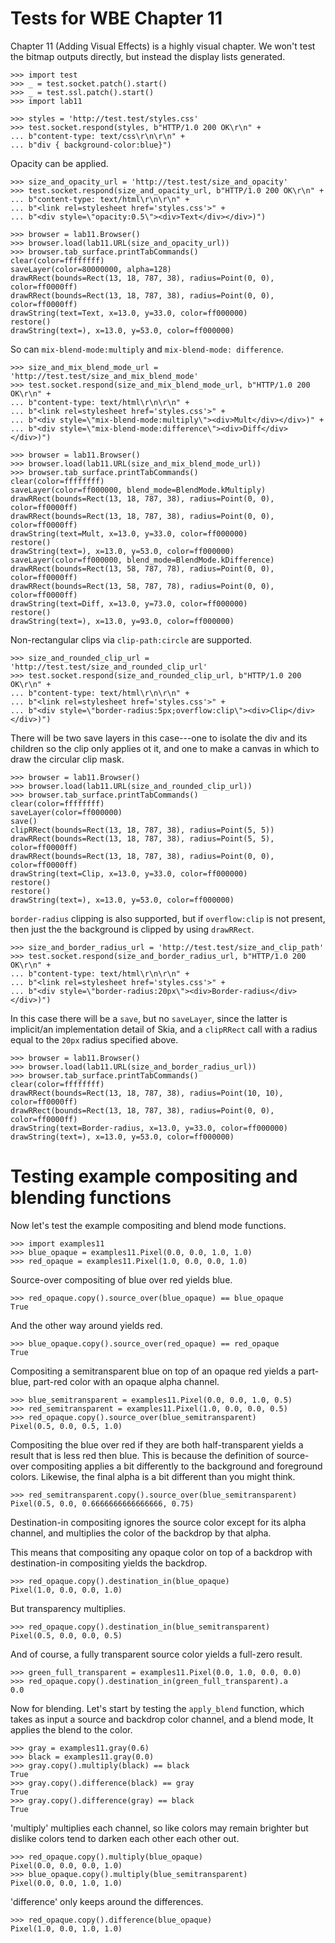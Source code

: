 Tests for WBE Chapter 11
========================

Chapter 11 (Adding Visual Effects) is a highly visual chapter. We won't
test the bitmap outputs directly, but instead the display lists generated.

    >>> import test
    >>> _ = test.socket.patch().start()
    >>> _ = test.ssl.patch().start()
    >>> import lab11

    >>> styles = 'http://test.test/styles.css'
    >>> test.socket.respond(styles, b"HTTP/1.0 200 OK\r\n" +
    ... b"content-type: text/css\r\n\r\n" +
    ... b"div { background-color:blue}")

Opacity can be applied.

    >>> size_and_opacity_url = 'http://test.test/size_and_opacity'
    >>> test.socket.respond(size_and_opacity_url, b"HTTP/1.0 200 OK\r\n" +
    ... b"content-type: text/html\r\n\r\n" +
    ... b"<link rel=stylesheet href='styles.css'>" +
    ... b"<div style=\"opacity:0.5\"><div>Text</div></div>)")

    >>> browser = lab11.Browser()
    >>> browser.load(lab11.URL(size_and_opacity_url))
    >>> browser.tab_surface.printTabCommands()
    clear(color=ffffffff)
    saveLayer(color=80000000, alpha=128)
    drawRRect(bounds=Rect(13, 18, 787, 38), radius=Point(0, 0), color=ff0000ff)
    drawRRect(bounds=Rect(13, 18, 787, 38), radius=Point(0, 0), color=ff0000ff)
    drawString(text=Text, x=13.0, y=33.0, color=ff000000)
    restore()
    drawString(text=), x=13.0, y=53.0, color=ff000000)

So can `mix-blend-mode:multiply` and `mix-blend-mode: difference`.

    >>> size_and_mix_blend_mode_url = 'http://test.test/size_and_mix_blend_mode'
    >>> test.socket.respond(size_and_mix_blend_mode_url, b"HTTP/1.0 200 OK\r\n" +
    ... b"content-type: text/html\r\n\r\n" +
    ... b"<link rel=stylesheet href='styles.css'>" +
    ... b"<div style=\"mix-blend-mode:multiply\"><div>Mult</div></div>)" +
    ... b"<div style=\"mix-blend-mode:difference\"><div>Diff</div></div>)")

    >>> browser = lab11.Browser()
    >>> browser.load(lab11.URL(size_and_mix_blend_mode_url))
    >>> browser.tab_surface.printTabCommands()
    clear(color=ffffffff)
    saveLayer(color=ff000000, blend_mode=BlendMode.kMultiply)
    drawRRect(bounds=Rect(13, 18, 787, 38), radius=Point(0, 0), color=ff0000ff)
    drawRRect(bounds=Rect(13, 18, 787, 38), radius=Point(0, 0), color=ff0000ff)
    drawString(text=Mult, x=13.0, y=33.0, color=ff000000)
    restore()
    drawString(text=), x=13.0, y=53.0, color=ff000000)
    saveLayer(color=ff000000, blend_mode=BlendMode.kDifference)
    drawRRect(bounds=Rect(13, 58, 787, 78), radius=Point(0, 0), color=ff0000ff)
    drawRRect(bounds=Rect(13, 58, 787, 78), radius=Point(0, 0), color=ff0000ff)
    drawString(text=Diff, x=13.0, y=73.0, color=ff000000)
    restore()
    drawString(text=), x=13.0, y=93.0, color=ff000000)

Non-rectangular clips via `clip-path:circle` are supported.

    >>> size_and_rounded_clip_url = 'http://test.test/size_and_rounded_clip_url'
    >>> test.socket.respond(size_and_rounded_clip_url, b"HTTP/1.0 200 OK\r\n" +
    ... b"content-type: text/html\r\n\r\n" +
    ... b"<link rel=stylesheet href='styles.css'>" +
    ... b"<div style=\"border-radius:5px;overflow:clip\"><div>Clip</div></div>)")

There will be two save layers in this case---one to isolate the
div and its children so the clip only applies ot it, and one to
make a canvas in which to draw the circular clip mask.

    >>> browser = lab11.Browser()
    >>> browser.load(lab11.URL(size_and_rounded_clip_url))
    >>> browser.tab_surface.printTabCommands()
    clear(color=ffffffff)
    saveLayer(color=ff000000)
    save()
    clipRRect(bounds=Rect(13, 18, 787, 38), radius=Point(5, 5))
    drawRRect(bounds=Rect(13, 18, 787, 38), radius=Point(5, 5), color=ff0000ff)
    drawRRect(bounds=Rect(13, 18, 787, 38), radius=Point(0, 0), color=ff0000ff)
    drawString(text=Clip, x=13.0, y=33.0, color=ff000000)
    restore()
    restore()
    drawString(text=), x=13.0, y=53.0, color=ff000000)

`border-radius` clipping is also supported, but if `overflow:clip` is not
present, then just the the background is clipped by using `drawRRect`.

    >>> size_and_border_radius_url = 'http://test.test/size_and_clip_path'
    >>> test.socket.respond(size_and_border_radius_url, b"HTTP/1.0 200 OK\r\n" +
    ... b"content-type: text/html\r\n\r\n" +
    ... b"<link rel=stylesheet href='styles.css'>" +
    ... b"<div style=\"border-radius:20px\"><div>Border-radius</div></div>)")

In this case there will be a `save`, but no `saveLayer`, since the latter
is implicit/an implementation detail of Skia, and a `clipRRect` call with a
radius equal to the `20px` radius specified above.

    >>> browser = lab11.Browser()
    >>> browser.load(lab11.URL(size_and_border_radius_url))
    >>> browser.tab_surface.printTabCommands()
    clear(color=ffffffff)
    drawRRect(bounds=Rect(13, 18, 787, 38), radius=Point(10, 10), color=ff0000ff)
    drawRRect(bounds=Rect(13, 18, 787, 38), radius=Point(0, 0), color=ff0000ff)
    drawString(text=Border-radius, x=13.0, y=33.0, color=ff000000)
    drawString(text=), x=13.0, y=53.0, color=ff000000)

Testing example compositing and blending functions
==================================================

Now let's test the example compositing and blend mode functions.

    >>> import examples11
    >>> blue_opaque = examples11.Pixel(0.0, 0.0, 1.0, 1.0)
    >>> red_opaque = examples11.Pixel(1.0, 0.0, 0.0, 1.0)

Source-over compositing of blue over red yields blue.

    >>> red_opaque.copy().source_over(blue_opaque) == blue_opaque
    True

And the other way around yields red.

    >>> blue_opaque.copy().source_over(red_opaque) == red_opaque
    True

Compositing a semitransparent blue on top of an opaque red yields a part-blue,
part-red color with an opaque alpha channel.

    >>> blue_semitransparent = examples11.Pixel(0.0, 0.0, 1.0, 0.5)
    >>> red_semitransparent = examples11.Pixel(1.0, 0.0, 0.0, 0.5)
    >>> red_opaque.copy().source_over(blue_semitransparent)
    Pixel(0.5, 0.0, 0.5, 1.0)

Compositing the blue over red if they are both half-transparent yields a result
that is less red then blue. This is because the definition of source-over
compositing applies a bit differently to the background and foreground
colors. Likewise, the final alpha is a bit different than you might think.

    >>> red_semitransparent.copy().source_over(blue_semitransparent)
    Pixel(0.5, 0.0, 0.6666666666666666, 0.75)

Destination-in compositing ignores the source color except for its alpha
channel, and multiplies the color of the backdrop by that alpha.

This means that compositing any opaque color on top of a backdrop with
destination-in compositing yields the backdrop.

    >>> red_opaque.copy().destination_in(blue_opaque)
    Pixel(1.0, 0.0, 0.0, 1.0)

But transparency multiplies.

    >>> red_opaque.copy().destination_in(blue_semitransparent)
    Pixel(0.5, 0.0, 0.0, 0.5)

And of course, a fully transparent source color yields a full-zero result.

    >>> green_full_transparent = examples11.Pixel(0.0, 1.0, 0.0, 0.0)
    >>> red_opaque.copy().destination_in(green_full_transparent).a
    0.0

Now for blending. Let's start by testing the `apply_blend` function, which
takes as input a source and backdrop color channel, and a blend mode, It applies
the blend to the color.

    >>> gray = examples11.gray(0.6)
    >>> black = examples11.gray(0.0)
    >>> gray.copy().multiply(black) == black
    True
    >>> gray.copy().difference(black) == gray
    True
    >>> gray.copy().difference(gray) == black
    True

'multiply' multiplies each channel, so like colors may remain brighter but
 dislike colors tend to darken each other each other out.

    >>> red_opaque.copy().multiply(blue_opaque)
    Pixel(0.0, 0.0, 0.0, 1.0)
    >>> blue_opaque.copy().multiply(blue_semitransparent)
    Pixel(0.0, 0.0, 1.0, 1.0)

'difference' only keeps around the differences.

    >>> red_opaque.copy().difference(blue_opaque)
    Pixel(1.0, 0.0, 1.0, 1.0)
